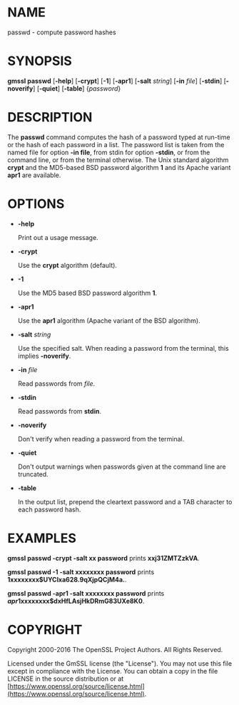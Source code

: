 # NAME

passwd - compute password hashes

# SYNOPSIS

**gmssl passwd**
\[**-help**\]
\[**-crypt**\]
\[**-1**\]
\[**-apr1**\]
\[**-salt** _string_\]
\[**-in** _file_\]
\[**-stdin**\]
\[**-noverify**\]
\[**-quiet**\]
\[**-table**\]
{_password_}

# DESCRIPTION

The **passwd** command computes the hash of a password typed at
run-time or the hash of each password in a list.  The password list is
taken from the named file for option **-in file**, from stdin for
option **-stdin**, or from the command line, or from the terminal otherwise.
The Unix standard algorithm **crypt** and the MD5-based BSD password
algorithm **1** and its Apache variant **apr1** are available.

# OPTIONS

- **-help**

    Print out a usage message.

- **-crypt**

    Use the **crypt** algorithm (default).

- **-1**

    Use the MD5 based BSD password algorithm **1**.

- **-apr1**

    Use the **apr1** algorithm (Apache variant of the BSD algorithm).

- **-salt** _string_

    Use the specified salt.
    When reading a password from the terminal, this implies **-noverify**.

- **-in** _file_

    Read passwords from _file_.

- **-stdin**

    Read passwords from **stdin**.

- **-noverify**

    Don't verify when reading a password from the terminal.

- **-quiet**

    Don't output warnings when passwords given at the command line are truncated.

- **-table**

    In the output list, prepend the cleartext password and a TAB character
    to each password hash.

# EXAMPLES

**gmssl passwd -crypt -salt xx password** prints **xxj31ZMTZzkVA**.

**gmssl passwd -1 -salt xxxxxxxx password** prints **$1$xxxxxxxx$UYCIxa628.9qXjpQCjM4a.**.

**gmssl passwd -apr1 -salt xxxxxxxx password** prints **$apr1$xxxxxxxx$dxHfLAsjHkDRmG83UXe8K0**.

# COPYRIGHT

Copyright 2000-2016 The OpenSSL Project Authors. All Rights Reserved.

Licensed under the GmSSL license (the "License").  You may not use
this file except in compliance with the License.  You can obtain a copy
in the file LICENSE in the source distribution or at
[https://www.openssl.org/source/license.html](https://www.openssl.org/source/license.html).
